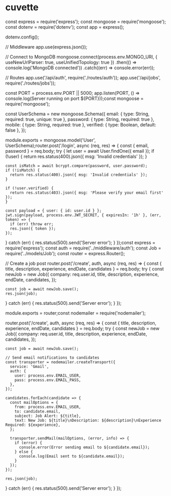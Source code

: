 # cuvette
const express = require('express');
const mongoose = require('mongoose');
const dotenv = require('dotenv');
const app = express();

dotenv.config();

// Middleware
app.use(express.json());

// Connect to MongoDB
mongoose.connect(process.env.MONGO_URI, { useNewUrlParser: true, useUnifiedTopology: true })
  .then(() => console.log('MongoDB connected'))
  .catch((err) => console.error(err));

// Routes
app.use('/api/auth', require('./routes/auth'));
app.use('/api/jobs', require('./routes/jobs'));

const PORT = process.env.PORT || 5000;
app.listen(PORT, () => console.log(Server running on port ${PORT}));const mongoose = require('mongoose');

const UserSchema = new mongoose.Schema({
  email: { type: String, required: true, unique: true },
  password: { type: String, required: true },
  mobile: { type: String, required: true },
  verified: { type: Boolean, default: false },
});

module.exports = mongoose.model('User', UserSchema);router.post('/login', async (req, res) => {
  const { email, password } = req.body;
  try {
    let user = await User.findOne({ email });
    if (!user) {
      return res.status(400).json({ msg: 'Invalid credentials' });
    }

    const isMatch = await bcrypt.compare(password, user.password);
    if (!isMatch) {
      return res.status(400).json({ msg: 'Invalid credentials' });
    }

    if (!user.verified) {
      return res.status(403).json({ msg: 'Please verify your email first' });
    }

    const payload = { user: { id: user.id } };
    jwt.sign(payload, process.env.JWT_SECRET, { expiresIn: '1h' }, (err, token) => {
      if (err) throw err;
      res.json({ token });
    });
  } catch (err) {
    res.status(500).send('Server error');
  }
});const express = require('express');
const auth = require('../middleware/auth');
const Job = require('../models/Job');
const router = express.Router();

// Create a job post
router.post('/create', auth, async (req, res) => {
  const { title, description, experience, endDate, candidates } = req.body;
  try {
    const newJob = new Job({
      company: req.user.id,
      title,
      description,
      experience,
      endDate,
      candidates,
    });

    const job = await newJob.save();
    res.json(job);
  } catch (err) {
    res.status(500).send('Server error');
  }
});

module.exports = router;const nodemailer = require('nodemailer');

router.post('/create', auth, async (req, res) => {
  const { title, description, experience, endDate, candidates } = req.body;
  try {
    const newJob = new Job({
      company: req.user.id,
      title,
      description,
      experience,
      endDate,
      candidates,
    });

    const job = await newJob.save();

    // Send email notifications to candidates
    const transporter = nodemailer.createTransport({
      service: 'Gmail',
      auth: {
        user: process.env.EMAIL_USER,
        pass: process.env.EMAIL_PASS,
      },
    });

    candidates.forEach(candidate => {
      const mailOptions = {
        from: process.env.EMAIL_USER,
        to: candidate.email,
        subject: Job Alert: ${title},
        text: New Job: ${title}\nDescription: ${description}\nExperience Required: ${experience},
      };

      transporter.sendMail(mailOptions, (error, info) => {
        if (error) {
          console.error(Error sending email to ${candidate.email});
        } else {
          console.log(Email sent to ${candidate.email});
        }
      });
    });

    res.json(job);
  } catch (err) {
    res.status(500).send('Server error');
  }
});
